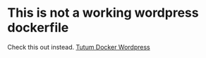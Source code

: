 # This is not a working wordpress dockerfile

Check this out instead. [Tutum Docker Wordpress](https://github.com/mookjp/tutum-docker-wordpress)
